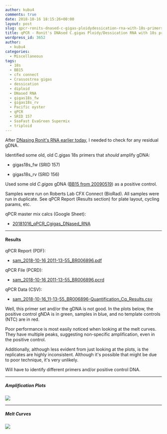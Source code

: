 ```yaml
---
author: kubu4
comments: true
date: 2018-10-16 18:15:26+00:00
layout: post
slug: qpcr-ronits-dnased-c-gigas-ploidydessication-rna-with-18s-primers
title: qPCR - Ronit's DNAsed C.gigas Ploidy/Dessication RNA with 18s primers
wordpress_id: 3652
author:
  - kubu4
categories:
  - Miscellaneous
tags:
  - 18s
  - BB15
  - cfx connect
  - Crassostrea gigas
  - dessication
  - diploid
  - DNased RNA
  - gigas18s_fw
  - gigas18s_rv
  - Pacific oyster
  - qPCR
  - SRID 157
  - SsoFast EvaGreen Supermix
  - triploid
---
```


After [DNasing Ronit's RNA earlier today](2018-10-16-dnase-treatment-ronits-c-gigas-ploiyddessication-ctenidia-rna.html), I needed to check for any residual gDNA.

Identified some old, old C.gigas 18s primers that _should_ amplify gDNA:





  * gigas18s_fw (SRID 157)


  * gigas18s_rv (SRID 156)



Used some old _C.gigas_ gDNA ([BB15 from 20090519](2009/05/15/gdna-isolation-macs-bb-and-dh-site-samples.html)) as a positive control.

Samples were run on Roberts Lab CFX Connect (BioRad). All samples were run in duplicate. See qPCR Report (Results section) for plate layout, cycling params, etc.

qPCR master mix calcs (Google Sheet):





  * [20181016_qPCR_Cgigas_DNased_RNA](https://docs.google.com/spreadsheets/d/1YcL-h1g0ee8XOlO49H7WmSalqT0BCtreVR4WaxV8dxA/edit?usp=sharing)





* * *





#### Results



qPCR Report (PDF):





  * [sam_2018-10-16 2011-13-55_BR006896.pdf](http://owl.fish.washington.edu/Athaliana/qPCR_data/qPCR_reports/sam_2018-10-16%2011-13-55_BR006896.pdf)



qPCR File (PCRD):



  * [sam_2018-10-16 2011-13-55_BR006896.pcrd](http://owl.fish.washington.edu/scaphapoda/qPCR_data/cfx_connect_data/sam_2018-10-16%2011-13-55_BR006896.pcrd)



qPCR Data (CSV):



  * [sam_2018-10-16_11-13-55_BR006896-Quantification_Cq_Results.csv](http://owl.fish.washington.edu/Athaliana/qPCR_data/sam_2018-10-16_11-13-55_BR006896-Quantification_Cq_Results.csv)



Well, this primer set and/or the gDNA is not good. In the plots below, the positive control gNDA is in green, samples in blue, and no template controls (NTC) are in red.

Poor performance is most easily noticed when looking at the melt curves. They have multiple peaks, suggesting non-specific amplification, even in the positive control.

Additionally, although less evident from just looking at the plots, is the replicates are highly inconsistent. Although it's possible that might be due to poor technique, it's very unlikely.

Will have to identify different primers and/or positive control DNA.



* * *





##### Amplification Plots



![](http://owl.fish.washington.edu/Athaliana/qPCR_data/sam_20181016_111355_amp_plots.png)



* * *





##### Melt Curves



![](http://owl.fish.washington.edu/Athaliana/qPCR_data/sam_20181016_111355_melt_plots.png)
